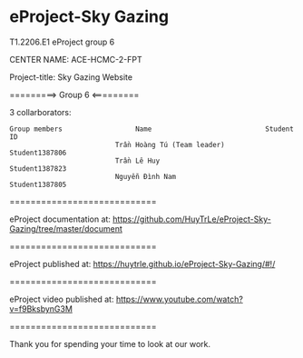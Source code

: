 # eProject-Sky Gazing

T1.2206.E1 eProject group 6

CENTER NAME: ACE-HCMC-2-FPT

Project-title: Sky Gazing Website

=========> Group 6 <=========

3 collarborators:

    Group members                  Name	                           Student ID
                              Trần Hoàng Tú (Team leader)            Student1387806
                              Trần Lê Huy                            Student1387823  
                              Nguyễn Đình Nam                        Student1387805         
============================

eProject documentation at: https://github.com/HuyTrLe/eProject-Sky-Gazing/tree/master/document

============================

eProject published at: https://huytrle.github.io/eProject-Sky-Gazing/#!/

============================

eProject video published at: https://www.youtube.com/watch?v=f9BksbynG3M

============================

Thank you for spending your time to look at our work.
